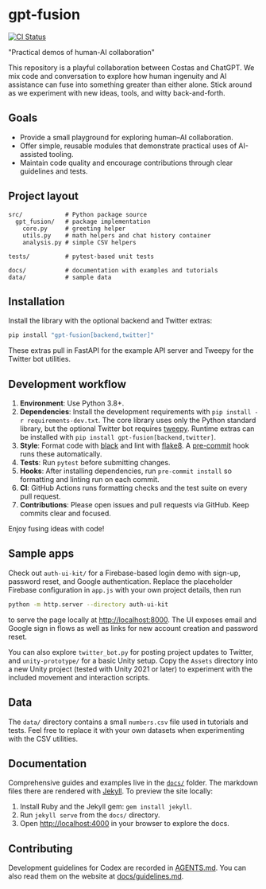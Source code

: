 # gpt-fusion
[![CI Status](https://github.com/costasford/gpt-fusion/actions/workflows/ci.yml/badge.svg)](https://github.com/costasford/gpt-fusion/actions/workflows/ci.yml)

"Practical demos of human-AI collaboration"

This repository is a playful collaboration between Costas and ChatGPT. We mix code and conversation to explore how human ingenuity and AI assistance can fuse into something greater than either alone. Stick around as we experiment with new ideas, tools, and witty back-and-forth.

## Goals

- Provide a small playground for exploring human–AI collaboration.
- Offer simple, reusable modules that demonstrate practical uses of AI-assisted tooling.
- Maintain code quality and encourage contributions through clear guidelines and tests.

## Project layout

```
src/            # Python package source
  gpt_fusion/   # package implementation
    core.py     # greeting helper
    utils.py    # math helpers and chat history container
    analysis.py # simple CSV helpers

tests/          # pytest-based unit tests

docs/           # documentation with examples and tutorials
data/           # sample data
```

## Installation

Install the library with the optional backend and Twitter extras:

```bash
pip install "gpt-fusion[backend,twitter]"
```

These extras pull in FastAPI for the example API server and Tweepy for the
Twitter bot utilities.

## Development workflow

1. **Environment**: Use Python 3.8+.
2. **Dependencies**: Install the development requirements with `pip install -r requirements-dev.txt`. The core library uses only the Python standard library, but the optional Twitter bot requires [tweepy](https://www.tweepy.org/).
   Runtime extras can be installed with `pip install gpt-fusion[backend,twitter]`.
3. **Style**: Format code with [black](https://github.com/psf/black) and lint with [flake8](https://github.com/PyCQA/flake8). A [pre-commit](https://pre-commit.com) hook runs these automatically.
4. **Tests**: Run `pytest` before submitting changes.
5. **Hooks**: After installing dependencies, run `pre-commit install` so formatting and linting run on each commit.
6. **CI**: GitHub Actions runs formatting checks and the test suite on every pull request.
7. **Contributions**: Please open issues and pull requests via GitHub. Keep commits clear and focused.

Enjoy fusing ideas with code!

## Sample apps

Check out `auth-ui-kit/` for a Firebase-based login demo with sign-up, password reset,
and Google authentication. Replace the placeholder Firebase configuration in
`app.js` with your own project details, then run

```bash
python -m http.server --directory auth-ui-kit
```

to serve the page locally at <http://localhost:8000>. The UI exposes email and
Google sign in flows as well as links for new account creation and password
reset.

You can also explore `twitter_bot.py` for posting project updates to Twitter,
and `unity-prototype/` for a basic Unity setup. Copy the `Assets` directory into
a new Unity project (tested with Unity&nbsp;2021 or later) to experiment with the
included movement and interaction scripts.

## Data

The `data/` directory contains a small `numbers.csv` file used in tutorials and
tests. Feel free to replace it with your own datasets when experimenting with
the CSV utilities.

## Documentation

Comprehensive guides and examples live in the [`docs/`](docs) folder. The
markdown files there are rendered with [Jekyll](https://jekyllrb.com/). To preview
the site locally:

1. Install Ruby and the Jekyll gem: `gem install jekyll`.
2. Run `jekyll serve` from the `docs/` directory.
3. Open <http://localhost:4000> in your browser to explore the docs.

## Contributing

Development guidelines for Codex are recorded in [AGENTS.md](AGENTS.md).
You can also read them on the website at [docs/guidelines.md](docs/guidelines.md).
